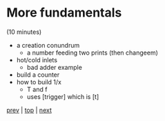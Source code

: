 # More fundamentals
(10 minutes)

* a creation conundrum
  * a number feeding two prints (then changeem)
* hot/cold inlets
  * bad adder example
* build a counter
* how to build 1/x
  * T and f
  * uses [trigger] which is [t]
  
[prev](../05_Some_Fundamentals/) |
[top](https://github.com/breedx2/strangeloop_2019_pd_workshop) |
[next](../08_Enough_already_more_noises/) 
